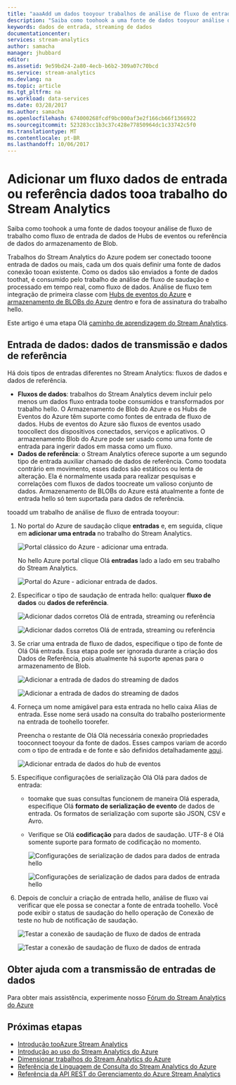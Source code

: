 ```yaml
---
title: "aaaAdd um dados tooyour trabalhos de análise de fluxo de entrada | Microsoft Docs"
description: "Saiba como toohook a uma fonte de dados tooyour análise de fluxo de trabalho como fluxo de entrada de dados de Hubs de eventos ou referência de dados de armazenamento de blob."
keywords: dados de entrada, streaming de dados
documentationcenter: 
services: stream-analytics
author: samacha
manager: jhubbard
editor: 
ms.assetid: 9e59bd24-2a80-4ecb-b6b2-309a07c70bcd
ms.service: stream-analytics
ms.devlang: na
ms.topic: article
ms.tgt_pltfrm: na
ms.workload: data-services
ms.date: 03/28/2017
ms.author: samacha
ms.openlocfilehash: 674000268fcdf9bc000af3e2f166cb66f1366922
ms.sourcegitcommit: 523283cc1b3c37c428e77850964dc1c33742c5f0
ms.translationtype: MT
ms.contentlocale: pt-BR
ms.lasthandoff: 10/06/2017
---
```

# <a name="add-a-streaming-data-input-or-reference-data-tooa-stream-analytics-job"></a>Adicionar um fluxo dados de entrada ou referência dados tooa trabalho do Stream Analytics
Saiba como toohook a uma fonte de dados tooyour análise de fluxo de trabalho como fluxo de entrada de dados de Hubs de eventos ou referência de dados do armazenamento de Blob.

Trabalhos do Stream Analytics do Azure podem ser conectado tooone entrada de dados ou mais, cada um dos quais definir uma fonte de dados conexão tooan existente. Como os dados são enviados a fonte de dados toothat, é consumido pelo trabalho de análise de fluxo de saudação e processado em tempo real, como fluxo de dados. Análise de fluxo tem integração de primeira classe com [Hubs de eventos do Azure](https://azure.microsoft.com/services/event-hubs/) e [armazenamento de BLOBs do Azure](../storage/blobs/storage-dotnet-how-to-use-blobs.md) dentro e fora de assinatura do trabalho hello.

Este artigo é uma etapa Olá [caminho de aprendizagem do Stream Analytics](/documentation/learning-paths/stream-analytics/).

## <a name="data-input-streaming-data-and-reference-data"></a>Entrada de dados: dados de transmissão e dados de referência
Há dois tipos de entradas diferentes no Stream Analytics: fluxos de dados e dados de referência.

* **Fluxos de dados**: trabalhos do Stream Analytics devem incluir pelo menos um dados fluxo entrada toobe consumidos e transformados por trabalho hello. O Armazenamento de Blob do Azure e os Hubs de Eventos do Azure têm suporte como fontes de entrada de fluxo de dados. Hubs de eventos do Azure são fluxos de eventos usado toocollect dos dispositivos conectados, serviços e aplicativos. O armazenamento Blob do Azure pode ser usado como uma fonte de entrada para ingerir dados em massa como um fluxo.  
* **Dados de referência**: o Stream Analytics oferece suporte a um segundo tipo de entrada auxiliar chamado de dados de referência.  Como toodata contrário em movimento, esses dados são estáticos ou lenta de alteração.  Ela é normalmente usada para realizar pesquisas e correlações com fluxos de dados toocreate um valioso conjunto de dados.  Armazenamento de BLOBs do Azure está atualmente a fonte de entrada hello só tem suportada para dados de referência.  

tooadd um trabalho de análise de fluxo de entrada tooyour:

1. No portal do Azure de saudação clique **entradas** e, em seguida, clique em **adicionar uma entrada** no trabalho do Stream Analytics.
   
    ![Portal clássico do Azure - adicionar uma entrada.](./media/stream-analytics-add-inputs/1-stream-analytics-add-inputs.png)  
   
    No hello Azure portal clique Olá **entradas** lado a lado em seu trabalho do Stream Analytics.  
   
    ![Portal do Azure - adicionar entrada de dados.](./media/stream-analytics-add-inputs/7-stream-analytics-add-inputs.png)  
2. Especificar o tipo de saudação de entrada hello: qualquer **fluxo de dados** ou **dados de referência**.
   
    ![Adicionar dados corretos Olá de entrada, streaming ou referência](./media/stream-analytics-add-inputs/2-stream-analytics-add-inputs.png)  
   
    ![Adicionar dados corretos Olá de entrada, streaming ou referência](./media/stream-analytics-add-inputs/8-stream-analytics-add-inputs.png)  
3. Se criar uma entrada de fluxo de dados, especifique o tipo de fonte de Olá Olá entrada.  Essa etapa pode ser ignorada durante a criação dos Dados de Referência, pois atualmente há suporte apenas para o armazenamento de Blob.
   
    ![Adicionar a entrada de dados do streaming de dados](./media/stream-analytics-add-inputs/3-stream-analytics-add-inputs.png)  
   
    ![Adicionar a entrada de dados do streaming de dados](./media/stream-analytics-add-inputs/9-stream-analytics-add-inputs.png)  
4. Forneça um nome amigável para esta entrada no hello caixa Alias de entrada.  Esse nome será usado na consulta do trabalho posteriormente na entrada de toohello toorefer.
   
    Preencha o restante de Olá Olá necessária conexão propriedades tooconnect tooyour da fonte de dados. Esses campos variam de acordo com o tipo de entrada e de fonte e são definidos detalhadamente [aqui](stream-analytics-create-a-job.md).  
   
    ![Adicionar entrada de dados do hub de eventos](./media/stream-analytics-add-inputs/4-stream-analytics-add-inputs.png)  
5. Especifique configurações de serialização Olá Olá para dados de entrada:
   
   * toomake que suas consultas funcionem de maneira Olá esperada, especifique Olá **formato de serialização de evento** de dados de entrada.  Os formatos de serialização com suporte são JSON, CSV e Avro.
   * Verifique se Olá **codificação** para dados de saudação.  UTF-8 é Olá somente suporte para formato de codificação no momento.
     
     ![Configurações de serialização de dados para dados de entrada hello](./media/stream-analytics-add-inputs/5-stream-analytics-add-inputs.png)  
     
     ![Configurações de serialização de dados para dados de entrada hello](./media/stream-analytics-add-inputs/10-stream-analytics-add-inputs.png)  
6. Depois de concluir a criação de entrada hello, análise de fluxo vai verificar que ele possa se conectar a fonte de entrada toohello.  Você pode exibir o status de saudação do hello operação de Conexão de teste no hub de notificação de saudação.
   
    ![Testar a conexão de saudação de fluxo de dados de entrada](./media/stream-analytics-add-inputs/6-stream-analytics-add-inputs.png)  
   
    ![Testar a conexão de saudação de fluxo de dados de entrada](./media/stream-analytics-add-inputs/11-stream-analytics-add-inputs.png)  

## <a name="get-help-with-streaming-data-inputs"></a>Obter ajuda com a transmissão de entradas de dados
Para obter mais assistência, experimente nosso [Fórum do Stream Analytics do Azure](https://social.msdn.microsoft.com/Forums/en-US/home?forum=AzureStreamAnalytics)

## <a name="next-steps"></a>Próximas etapas
* [Introdução tooAzure Stream Analytics](stream-analytics-introduction.md)
* [Introdução ao uso do Stream Analytics do Azure](stream-analytics-real-time-fraud-detection.md)
* [Dimensionar trabalhos do Stream Analytics do Azure](stream-analytics-scale-jobs.md)
* [Referência de Linguagem de Consulta do Stream Analytics do Azure](https://msdn.microsoft.com/library/azure/dn834998.aspx)
* [Referência da API REST do Gerenciamento do Azure Stream Analytics](https://msdn.microsoft.com/library/azure/dn835031.aspx)

